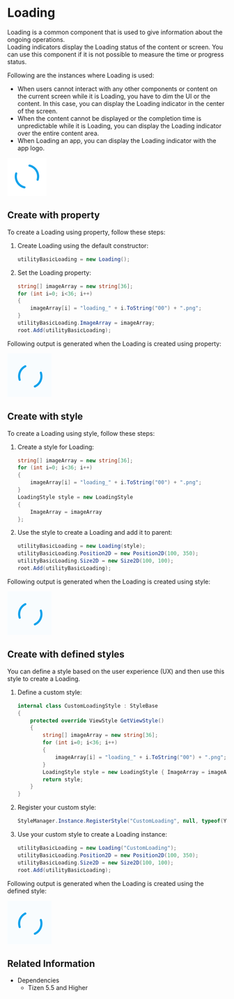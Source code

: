 # Loading

Loading is a common component that is used to give information about the ongoing operations.  
Loading indicators display the Loading status of the content or screen. You can use this component if it is not possible to measure the time or progress status.  

Following are the instances where Loading is used:

- When users cannot interact with any other components or content on the current screen while it is Loading, you have to dim the UI or the content. In this case, you can display the Loading indicator in the center of the screen.
- When the content cannot be displayed or the completion time is unpredictable while it is Loading, you can display the Loading indicator over the entire content area.
- When Loading an app, you can display the Loading indicator with the app logo.

![Loading](./media/loading.png)

## Create with property

To create a Loading using property, follow these steps:

1. Create Loading using the default constructor:

    ```cs
    utilityBasicLoading = new Loading();
    ```

2. Set the Loading property:

    ```cs
    string[] imageArray = new string[36];
    for (int i=0; i<36; i++)
    {
        imageArray[i] = "loading_" + i.ToString("00") + ".png";
    }
    utilityBasicLoading.ImageArray = imageArray;
    root.Add(utilityBasicLoading);
    ```

Following output is generated when the Loading is created using property:

![Loading](./media/loading.gif)

## Create with style

To create a Loading using style, follow these steps:

1. Create a style for Loading:

    ```cs
    string[] imageArray = new string[36];
    for (int i=0; i<36; i++)
    {
        imageArray[i] = "loading_" + i.ToString("00") + ".png";
    }
    LoadingStyle style = new LoadingStyle
    {
        ImageArray = imageArray
    };
    ```

2. Use the style to create a Loading and add it to parent:

    ```cs
    utilityBasicLoading = new Loading(style);
    utilityBasicLoading.Position2D = new Position2D(100, 350);
    utilityBasicLoading.Size2D = new Size2D(100, 100);
    root.Add(utilityBasicLoading);
    ```

Following output is generated when the Loading is created using style:

![Loading](./media/loading.gif)

## Create with defined styles

You can define a style based on the user experience (UX) and then use this style to create a Loading.

1. Define a custom style:

    ```cs
    internal class CustomLoadingStyle : StyleBase
    {
        protected override ViewStyle GetViewStyle()
        {
            string[] imageArray = new string[36];
            for (int i=0; i<36; i++)
            {
                imageArray[i] = "loading_" + i.ToString("00") + ".png";
            }
            LoadingStyle style = new LoadingStyle { ImageArray = imageArray };
            return style;
        }
    }
    ```

2. Register your custom style:

    ```cs
    StyleManager.Instance.RegisterStyle("CustomLoading", null, typeof(YourNameSpace.CustomLoadingStyle));
    ```

3. Use your custom style to create a Loading instance:

    ```cs
    utilityBasicLoading = new Loading("CustomLoading");
    utilityBasicLoading.Position2D = new Position2D(100, 350);
    utilityBasicLoading.Size2D = new Size2D(100, 100);
    root.Add(utilityBasicLoading);
    ```

Following output is generated when the Loading is created using the defined style:

![Loading](./media/loading.gif)

## Related Information

- Dependencies
  -   Tizen 5.5 and Higher
